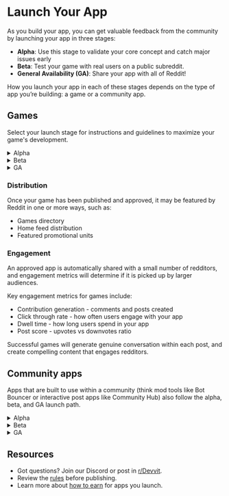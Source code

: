 # Launch Your App

As you build your app, you can get valuable feedback from the community by launching your app in three stages: 

- **Alpha**:  Use this stage to validate your core concept and catch major issues early
- **Beta**: Test your game with real users on a public subreddit. 
- **General Availability (GA)**: Share your app with all of Reddit!

How you launch your app in each of these stages depends on the type of app you’re building: a game or a community app. 
## Games

Select your launch stage for instructions and guidelines to maximize your game's development. 

<details>
  <summary>Alpha</summary>
  <div>
    <div>
   Launch your game on r/Devvit to get technical feedback from other devs and Reddit admins: 

   1. Create a public subreddit for your game.
   2. Create a game post in your public subreddit.
   3. On a Friday, cross-post your game to r/Devvit with the flair "Feedback Friday”.
   
   **Guidelines**
   To get the best feedback:
   - Post only once for a meaningful update (maybe a 2+ week gaps between versions)
   - Respond to feedback within 24-48 hours.
   - Test other developers' apps, too, to build relationships with your fellow devs. 
</div>
    <br/>
  </div>
</details>    

<details>
  <summary>Beta</summary>
  <div>
    <div>
  When you’re ready for broader player testing, launch your game on r/GamesOnReddit: 
  
  1. Go to your public subreddit for your game.
  2. Create a game post in your public subreddit.
  3. Cross-post a game post to r/GamesOnReddit with flair "Feedback”.

  **Guidelines**
   To get the best results, engage with players that give you feedback to start growing your community. 

   **Apps that have strong post engagement metrics will automatically move to the next launch phase.**
</div>
    <br/>
  </div>
</details>   

<details>
  <summary>GA</summary>
  <div>
    <div>
  When you're ready to publicly release your game:
  
  1. Upload the latest version of your app with `npx devvit upload`
  2. Publish your app with `npx devvit publish`
  
  Publishing your app triggers a thorough app review.

</div>
    <br/>
  </div>
</details> 

### Distribution

Once your game has been published and approved, it may be featured by Reddit in one or more ways, such as:
- Games directory
- Home feed distribution
- Featured promotional units

### Engagement

An approved app is automatically shared with a small number of redditors, and engagement metrics will determine if it is picked up by larger audiences.

Key engagement metrics for games include:
- Contribution generation - comments and posts created
- Click through rate - how often users engage with your app
- Dwell time - how long users spend in your app
- Post score - upvotes vs downvotes ratio

Successful games will generate genuine conversation within each post, and create compelling content that engages redditors.

## Community apps

Apps that are built to use within a community (think mod tools like Bot Bouncer or interactive post apps like Community Hub) also follow the alpha, beta, and GA launch path.

<details>
  <summary>Alpha</summary>
  <div>
    <div>
   Share your app on r/Devvit to validate that your app solves real community problems:  

   1. Create a public subreddit for your game.
   2. Create a game post in your public subreddit.
   3. On a Friday, cross-post your game to r/Devvit with the flair "Feedback Friday”.

   You can also solicit feedback on the #mod-discussion Discord channel. Write a short description of your app that explains the problem your app solves, target community types, and how it fits into existing mod workflows. Include screenshots of the mode interface, and see what the community has to say. 
   
   **Guidelines**
   To get the best feedback:
   - Post only once for a meaningful update (maybe a 2+ week gaps between versions).
   - Test your app with different permission levels (mod, approved user, regular user).
   - Actively seek feedback from mods in your target communities. 
</div>
    <br/>
  </div>
</details>  

<details>
  <summary>Beta</summary>
  <div>
    <div>
  When you’re ready for broader testing, launch your game on a larger subreddit: 
  
  1. Upload the latest version of your app with `npx devvit upload`
  2. Publish your app as unlisted with `npx devvit publish`
  3. Once your app is approved, your can install it to a larger subreddit that you moderate for further testing. 
</div>
    <br/>
  </div>
</details>

<details>
  <summary>GA</summary>
  <div>
    <div>
When you're ready to publicly release your app, you’ll need to add it to the Apps Directory:
  
  1. Run  `npx devvit publish --listed`
  2. Once your app is approved, it will be publicly available in the Apps Directory for any mod to install.
</div>
    <br/>
  </div>
</details>

## Resources
- Got questions? Join our Discord or post in [r/Devvit](https://www.reddit.com/r/Devvit/).
- Review the [rules](/devvit-docs/docs/devvit_rules.md) before publishing.
- Learn more about [how to earn](/devvit-docs/docs/earn-money/payments/payments_overview.md) for apps you launch.
